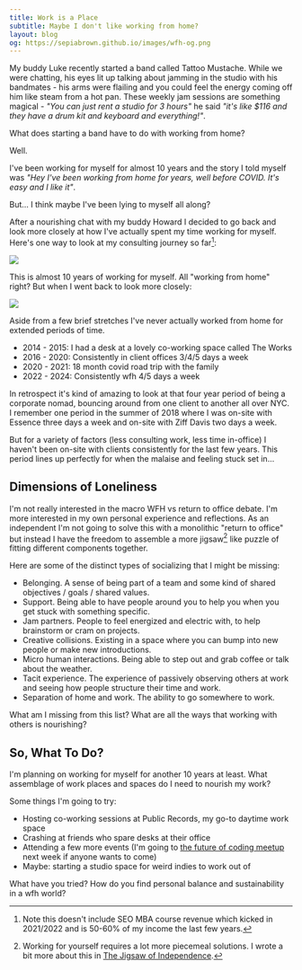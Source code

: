 ```yaml
---
title: Work is a Place
subtitle: Maybe I don't like working from home?
layout: blog
og: https://sepiabrown.github.io/images/wfh-og.png
---
```


My buddy Luke recently started a band called Tattoo Mustache. While we were chatting, his eyes lit up talking about jamming in the studio with his bandmates - his arms were flailing and you could feel the energy coming off him like steam from a hot pan. These weekly jam sessions are something magical - *"You can just rent a studio for 3 hours"* he said *"it's like $116 and they have a drum kit and keyboard and everything!"*.

What does starting a band have to do with working from home?

Well.

I've been working for myself for almost 10 years and the story I told myself was *"Hey I've been working from home for years, well before COVID. It's easy and I like it"*.

But... I think maybe I've been lying to myself all along?

After a nourishing chat with my buddy Howard I decided to go back and look more closely at how I've actually spent my time working for myself. Here's one way to look at my consulting journey so far[^seomba]:

[^seomba]: Note this doesn't include SEO MBA course revenue which kicked in 2021/2022 and is 50-60% of my income the last few years.

![](/images/wfh-revenue.png)

This is almost 10 years of working for myself. All "working from home" right? But when I went back to look more closely:

![](/images/wfh-revenue-annotated.png)

Aside from a few brief stretches I've never actually worked from home for extended periods of time.

* 2014 - 2015: I had a desk at a lovely co-working space called The Works
* 2016 - 2020: Consistently in client offices 3/4/5 days a week
* 2020 - 2021: 18 month covid road trip with the family
* 2022 - 2024: Consistently wfh 4/5 days a week

In retrospect it's kind of amazing to look at that four year period of being a corporate nomad, bouncing around from one client to another all over NYC. I remember one period in the summer of 2018 where I was on-site with Essence three days a week and on-site with Ziff Davis two days a week.

But for a variety of factors (less consulting work, less time in-office) I haven't been on-site with clients consistently for the last few years. This period lines up perfectly for when the malaise and feeling stuck set in...

## Dimensions of Loneliness

I'm not really interested in the macro WFH vs return to office debate. I'm more interested in my own personal experience and reflections. As an independent I'm not going to solve this with a monolithic "return to office" but instead I have the freedom to assemble a more jigsaw[^jigsaw] like puzzle of fitting different components together.

[^jigsaw]: Working for yourself requires a lot more piecemeal solutions. I wrote a bit more about this in [The Jigsaw of Independence](https://sepiabrown.github.io/2021/09/09/jigsaw/).

Here are some of the distinct types of socializing that I might be missing:

* Belonging. A sense of being part of a team and some kind of shared objectives / goals / shared values.
* Support. Being able to have people around you to help you when you get stuck with something specific.
* Jam partners. People to feel energized and electric with, to help brainstorm or cram on projects.
* Creative collisions. Existing in a space where you can bump into new people or make new introductions.
* Micro human interactions. Being able to step out and grab coffee or talk about the weather.
* Tacit experience. The experience of passively observing others at work and seeing how people structure their time and work.
* Separation of home and work. The ability to go somewhere to work.

What am I missing from this list? What are all the ways that working with others is nourishing?

## So, What To Do?

I'm planning on working for myself for another 10 years at least. What assemblage of work places and spaces do I need to nourish my work?

Some things I'm going to try:

* Hosting co-working sessions at Public Records, my go-to daytime work space
* Crashing at friends who spare desks at their office
* Attending a few more events (I'm going to [the future of coding meetup](https://lu.ma/cam9g0nq) next week if anyone wants to come)
* Maybe: starting a studio space for weird indies to work out of

What have you tried? How do you find personal balance and sustainability in a wfh world?

